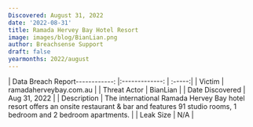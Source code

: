 ```yaml
---
Discovered: August 31, 2022
date: '2022-08-31'
title: Ramada Hervey Bay Hotel Resort
image: images/blog/BianLian.png
author: Breachsense Support
draft: false
yearmonths: 2022/august
---
```


| Data Breach Report------------:     |:-------------:    | :-----:|
| Victim      | ramadaherveybay.com.au      | 
| Threat Actor      | BianLian      | 
| Date Discovered      | Aug 31, 2022      | 
| Description      | The international Ramada Hervey Bay hotel resort offers an onsite restaurant & bar and features 91 studio rooms, 1 bedroom and 2 bedroom apartments.      | 
| Leak Size      | N/A      | 


